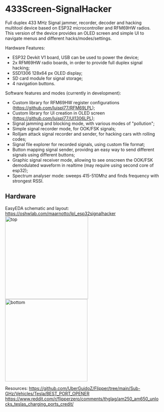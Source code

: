 # 433Screen-SignalHacker
Full duplex 433 MHz Signal jammer, recorder, decoder and hacking multitool device based on ESP32 microcontroller and RFM69HW radios. This version of the device provides an OLED screen and simple UI to navigate menus and different hacks/modes/settings.

Hardware Features:
- ESP32 Devkit V1 board, USB can be used to power the device;
- 2x RFM69HW radio boards, in order to provide full duplex signal hacking;
- SSD1306 128x64 px OLED display;
- SD card module for signal storage;
- 4 navigation buttons.

Software features and modes (currently in development):
- Custom library for RFM69HW register configurations (https://github.com/luispl77/RFM69LPL);
- Custom library for UI creation in OLED screen (https://github.com/luispl77/UI1306LPL);
- Signal jamming and blocking mode, with various modes of "pollution";
- Simple signal recorder mode, for OOK/FSK signals;
- Rolljam attack signal recorder and sender, for hacking cars with rolling codes;
- Signal file explorer for recorded signals, using custom file format;
- Button mapping signal sender, providng an easy way to send different signals using different buttons;
- Graphic signal receiver mode, allowing to see onscreen the OOK/FSK demodulated waveform in realtime (may require using second core of esp32);
- Spectrum analyser mode: sweeps 415-510Mhz and finds frequency with strongest RSSI.

## Hardware
EasyEDA schematic and layout: https://oshwlab.com/maarnotto/lpl_esp32signalhacker
<img width="270" alt="top" src="https://user-images.githubusercontent.com/81360502/200019548-0850a8f0-5479-41c4-92ea-47d86335f9c2.png">
<img width="268" alt="bottom" src="https://user-images.githubusercontent.com/81360502/200019563-1e905f63-8e2c-447e-a91d-a367f3701991.png">


Resources:
https://github.com/UberGuidoZ/Flipper/tree/main/Sub-GHz/Vehicles/Tesla/BEST_PORT_OPENER
https://www.reddit.com/r/flipperzero/comments/thglag/am250_am650_unlocks_teslas_charging_ports_credit/
